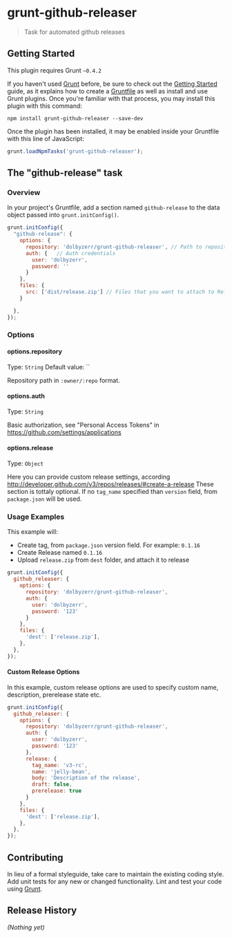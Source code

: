 # grunt-github-releaser

> Task for automated github releases

## Getting Started
This plugin requires Grunt `~0.4.2`

If you haven't used [Grunt](http://gruntjs.com/) before, be sure to check out the [Getting Started](http://gruntjs.com/getting-started) guide, as it explains how to create a [Gruntfile](http://gruntjs.com/sample-gruntfile) as well as install and use Grunt plugins. Once you're familiar with that process, you may install this plugin with this command:

```shell
npm install grunt-github-releaser --save-dev
```

Once the plugin has been installed, it may be enabled inside your Gruntfile with this line of JavaScript:

```js
grunt.loadNpmTasks('grunt-github-releaser');
```

## The "github-release" task

### Overview
In your project's Gruntfile, add a section named `github-release` to the data object passed into `grunt.initConfig()`.

```js
grunt.initConfig({
  "github-release": {
    options: {
      repository: 'dolbyzerr/grunt-github-releaser', // Path to repository
      auth: {   // Auth credentials
        user: 'dolbyzerr',
        password: ''
      }
    },
    files: {
      src: ['dist/release.zip'] // Files that you want to attach to Release
    }

  },
});
```

### Options

#### options.repository
Type: `String`
Default value: ``

Repository path in `:owner/:repo` format.


#### options.auth
Type: `String`

Basic authorization, see "Personal Access Tokens" in https://github.com/settings/applications

#### options.release
Type: `Object`

Here you can provide custom release settings, according http://developer.github.com/v3/repos/releases/#create-a-release
These section is tottaly optional. If no `tag_name` specified than `version` field, from `package.json` will be used.

### Usage Examples

This example will:
 - Create tag, from `package.json` version field. For example: `0.1.16`
 - Create Release named `0.1.16`
 - Upload `release.zip` from `dest` folder, and attach it to release

```js
grunt.initConfig({
  github_releaser: {
    options: {
      repository: 'dolbyzerr/grunt-github-releaser',
      auth: {
        user: 'dolbyzerr',
        password: '123'
      }
    },
    files: {
      'dest': ['release.zip'],
    },
  },
});
```

#### Custom Release Options
In this example, custom release options are used to specify custom name, description, prerelease state etc.

```js
grunt.initConfig({
  github_releaser: {
    options: {
      repository: 'dolbyzerr/grunt-github-releaser',
      auth: {
        user: 'dolbyzerr',
        password: '123'
      },
      release: {
        tag_name: 'v3-rc',
        name: 'jelly-bean',
        body: 'Description of the release',
        draft: false, 
        prerelease: true
      }
    },
    files: {
      'dest': ['release.zip'],
    },
  },
});
```
## Contributing
In lieu of a formal styleguide, take care to maintain the existing coding style. Add unit tests for any new or changed functionality. Lint and test your code using [Grunt](http://gruntjs.com/).

## Release History
_(Nothing yet)_
